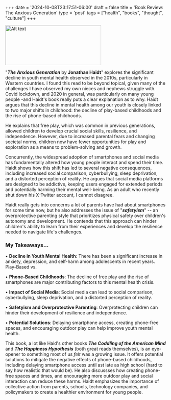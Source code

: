 +++
date = '2024-10-08T23:17:51-06:00'
draft = false
title =  'Book Review: The Anxious Generation'
type = 'post'
tags = ["health", "books", "thought", "culture"]
+++

  <img src="https://julianwest.me/Blog/posts/images/the-anxious-generation.jpg" alt="Alt text" width="300" height="125">

"***The Anxious Generation*** by **Jonathan Haidt**" explores the significant decline in youth mental health observed in the 2010s, particularly in Western countries. I found this read to be beyond topical, given many of the challenges I have observed my own nieces and nephews struggle with.  Covid lockdown, and 2020 in general, was particularly on many young people -and Haidt's book really puts a clear explanation as to why. Haidt argues that this decline in mental health among our youth is closely linked to two major shifts in childhood: the decline of play-based childhoods and the rise of phone-based childhoods.

He explains that free play, which was common in previous generations, allowed children to develop crucial social skills, resilience, and independence. However, due to increased parental fears and changing societal norms, children now have fewer opportunities for play and exploration as a means to problem-solving and growth.  

Concurrently, the widespread adoption of smartphones and social media has fundamentally altered how young people interact and spend their time. Haidt shows how this shift has led to several negative consequences, including increased social comparison, cyberbullying, sleep deprivation, and a distorted perception of reality. He argues that social media platforms are designed to be addictive, keeping users engaged for extended periods and potentially harming their mental well-being.  As an adult who recently shut down his X-Twitter account, I cannot disagree.

Haidt really gets into concerns a lot of parents have had about smartphones for some time now, but he also addresses the issue of "***safetyism***" -- an overprotective parenting style that prioritizes physical safety over children's autonomy and development. He contends that this approach can hinder children's ability to learn from their experiences and develop the resilience needed to navigate life's challenges.

### My Takeaways...

•	**Decline in Youth Mental Health**: There has been a significant increase in anxiety, depression, and self-harm among adolescents in recent years.
Play-Based vs. 

•	**Phone-Based Childhoods**: The decline of free play and the rise of smartphones are major contributing factors to this mental health crisis.

•	**Impact of Social Media**: Social media can lead to social comparison, cyberbullying, sleep deprivation, and a distorted perception of reality.

•	**Safetyism and Overprotective Parenting**: Overprotecting children can hinder their development of resilience and independence.

•	**Potential Solutions**: Delaying smartphone access, creating phone-free spaces, and encouraging outdoor play can help improve youth mental health.

This book, a lot like Haid's other books ***The Coddling of the American Mind*** and ***The Happiness Hypothesis*** (both great reads themselves), is an eye-opener to something most of us *felt* was a growing issue.  It offers potential solutions to mitigate the negative effects of phone-based childhoods, including delaying smartphone access until ast late as high school (hard to say how realistic that would be). He also discussses how creating phone-free spaces and times, and encouraging more outdoor play and social interaction can reduce these harms. Haidt emphasizes the importance of collective action from parents, schools, technology companies, and policymakers to create a healthier environment for young people.
